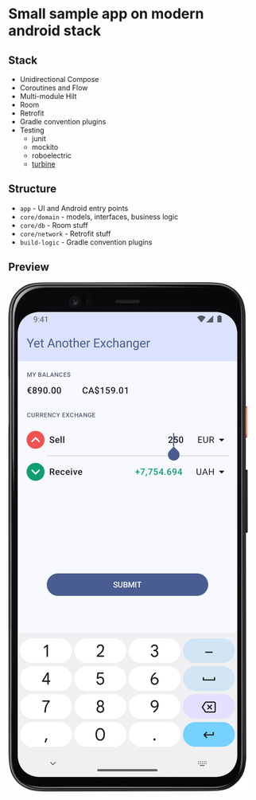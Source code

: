 # Small sample app on modern android stack

## Stack
- Unidirectional Compose
- Coroutines and Flow
- Multi-module Hilt
- Room
- Retrofit
- Gradle convention plugins
- Testing
  - junit
  - mockito
  - roboelectric
  - [turbine](https://github.com/cashapp/turbine)

## Structure
- `app` - UI and Android entry points
- `core/domain` - models, interfaces, business logic
- `core/db` - Room stuff
- `core/network` - Retrofit stuff
- `build-logic` - Gradle convention plugins

## Preview
![image](doc/screenshot.png)